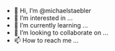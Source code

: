 - 👋 Hi, I’m @michaelstaebler
- 👀 I’m interested in ...
- 🌱 I’m currently learning ...
- 💞️ I’m looking to collaborate on ...
- 📫 How to reach me ...

<!---
michaelstaebler/michaelstaebler is a ✨ special ✨ repository because its `README.md` (this file) appears on your GitHub profile.
You can click the Preview link to take a look at your changes.
--->

